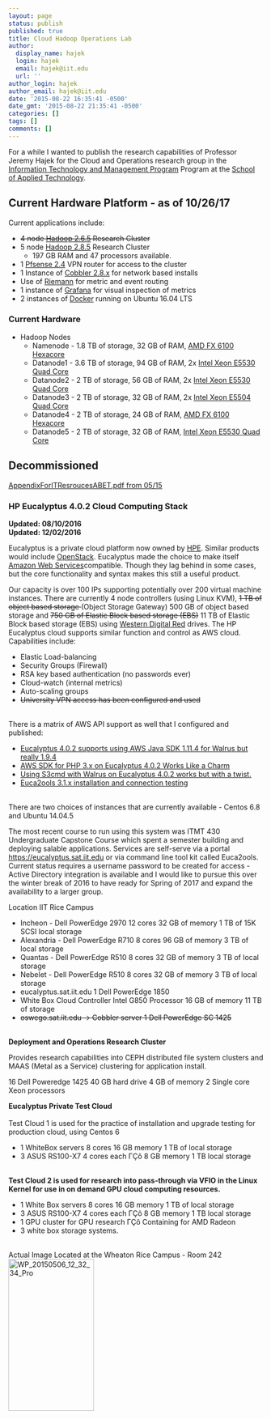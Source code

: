 ```yaml
---
layout: page
status: publish
published: true
title: Cloud Hadoop Operations Lab 
author:
  display_name: hajek
  login: hajek
  email: hajek@iit.edu
  url: ''
author_login: hajek
author_email: hajek@iit.edu
date: '2015-08-22 16:35:41 -0500'
date_gmt: '2015-08-22 21:35:41 -0500'
categories: []
tags: []
comments: []
---
```

For a while I wanted to publish the research capabilities of Professor Jeremy Hajek for the Cloud and Operations research group in the [Information Technology and Management Program](http://appliedtech.iit.edu/itm "ITM") Program at the [School of Applied Technology](http://appliedtech.iit.edu "School of Applied Technology"). 

## Current Hardware Platform - as of 10/26/17

Current applications include:

* ~~4 node [Hadoop 2.6.5](http://hadoop.apache.org/ "Hadoop Cluster") Research Cluster~~
* 5 node [Hadoop 2.8.5](http://hadoop.apache.org/ "Hadoop Cluster") Research Cluster
    + 197 GB RAM and 47 processors available.
* 1 [Pfsense 2.4](https://www.pfsense.org/ "Pfsense") VPN router for access to the cluster
* 1 Instance of [Cobbler 2.8.x](https://cobbler.github.io/ "cobblerd") for network based installs
* Use of [Riemann](http://riemann.io/ "riemann") for metric and event routing
* 1 instance of [Grafana](https://grafana.com/ "grafana") for visual inspection of metrics
* 2 instances of [Docker](https://www.docker.com/ "docker") running on Ubuntu 16.04 LTS

### Current Hardware

* Hadoop Nodes
    + Namenode  - 1.8 TB of storage, 32 GB of RAM, [AMD FX 6100 Hexacore](https://en.wikipedia.org/wiki/List_of_AMD_FX_microprocessors#Bulldozer_Core_.28Zambezi.2C_32_nm.29 "AMD FX 6100")
    + Datanode1 - 3.6 TB of storage, 94 GB of RAM, 2x [Intel Xeon E5530 Quad Core](https://ark.intel.com/products/37103/Intel-Xeon-Processor-E5530-8M-Cache-2_40-GHz-5_86-GTs-Intel-QPI "Interl E5530")
    + Datanode2 - 2 TB of storage, 56 GB of RAM, 2x [Intel Xeon E5530 Quad Core](https://ark.intel.com/products/37103/Intel-Xeon-Processor-E5530-8M-Cache-2_40-GHz-5_86-GTs-Intel-QPI "Intel 5530")
    + Datanode3 - 2 TB of storage, 32 GB of RAM, 2x [Intel Xeon E5504 Quad Core](https://ark.intel.com/products/40711/Intel-Xeon-Processor-E5504-4M-Cache-2_00-GHz-4_80-GTs-Intel-QPI "Intel 5504")
    + Datanode4 - 2 TB of storage, 24 GB of RAM, [AMD FX 6100 Hexacore](https://en.wikipedia.org/wiki/List_of_AMD_FX_microprocessors#Bulldozer_Core_.28Zambezi.2C_32_nm.29 "AMD FX 6100")
    + Datanode5 - 2 TB of storage, 32 GB of RAM, [Intel Xeon E5530 Quad Core](https://ark.intel.com/products/37103/Intel-Xeon-Processor-E5530-8M-Cache-2_40-GHz-5_86-GTs-Intel-QPI "Interl E5530")

## Decommissioned

[AppendixForITResroucesABET.pdf from 05/15](https://forge.sat.iit.edu/wp-content/uploads/2015/05/ "ABET Appendix")

### HP Eucalyptus 4.0.2 Cloud Computing Stack
<strong>Updated: 08/10/2016</strong><br />
<strong>Updated: 12/02/2016</strong></p>
<p>Eucalyptus is a private cloud platform now owned by <a href="http://www8.hp.com/us/en/cloud/helion-eucalyptus.html">HPE</a>.  Similar products would include <a href="https://www.openstack.org/">OpenStack</a>.  Eucalyptus made the choice to make itself <a href="https://www.openstack.org/">Amazon Web Services</a>compatible.  Though they lag behind in some cases, but the core functionality and syntax makes this still a useful product.</p>
<p>Our capacity is over 100 IPs supporting potentially over 200 virtual machine instances.  There are currently 4 node controllers (using Linux KVM), <del datetime="2016-12-02T16:58:56+00:00">1 TB of object based storage </del>(Object Storage Gateway) 500 GB of object based storage and <del datetime="2016-12-02T16:58:56+00:00">750 GB of Elastic Block based storage (EBS)</del> 11 TB of Elastic Block based storage (EBS) using <a href="https://www.cdw.com/shop/products/WD-Red-WD30EFRX-hard-drive-3-TB-SATA-600/2764461.aspx">Western Digital Red</a> drives.  The HP Eucalyptus cloud supports similar function and control as AWS cloud.   Capabilities include:</p>
<ul>
<li>Elastic Load-balancing</li>
<li>Security Groups (Firewall)</li>
<li>RSA key based authentication (no passwords ever)</li>
<li>Cloud-watch (internal metrics)</li>
<li>Auto-scaling groups</li>
<li><del datetime="2016-12-02T16:58:56+00:00">University VPN access has been configured and used</del></li><br />
</ul></p>
<p> There is a matrix of AWS API support as well that I configured and published:</p>
<ul>
<li><a href="https://forge.sat.iit.edu/2016/06/eucalyptus-4-0-2-supports-using-walrus-aws-java-sdk-1-11-4-but-really-1-9-4/">Eucalyptus 4.0.2 supports using AWS Java SDK 1.11.4 for Walrus but really 1.9.4</a></li>
<li><a href="https://forge.sat.iit.edu/2016/03/aws-for-php-3-x-on-eucalyptus-4-0-2-works-like-a-charm/">AWS SDK for PHP 3.x on Eucalyptus 4.0.2 Works Like a Charm</a></li>
<li><a href="https://forge.sat.iit.edu/2016/05/using-s3cmd-with-walrus-and-hp-eucalyptus-4-0-2-works-but-with-a-twist/">Using S3cmd with Walrus on Eucalyptus 4.0.2 works but with a twist.</a></li>
<li><a href="https://forge.sat.iit.edu/2016/02/euca2ools-3-1-x-installation-and-connection-testing-to-eucalyptus-4-0-2/">Euca2ools 3.1.x installation and connection testing</a></li><br />
        </ul></p>
<p>There are two choices of instances that are currently available - Centos 6.8 and Ubuntu 14.04.5</p>
<p>The most recent course to run using this system was ITMT 430 Undergraduate Capstone Course which spent a semester building and deploying salable applications. Services are self-serve via a portal <a href="https://eucalyptus.sat.iit.edu">https://eucalyptus.sat.iit.edu</a> or via command line tool kit called Euca2ools.   Current status requires a username password to be created for access - Active Directory integration is available and I would like to pursue this over the winter break of 2016 to have ready for Spring of 2017 and expand the availability to a larger group.</p>
<p>Location IIT Rice Campus</p>
<ul>
<li>Incheon - Dell PowerEdge 2970 12 cores 32 GB of memory 1 TB of 15K SCSI local storage</li>
<li>Alexandria - Dell PowerEdge R710 8 cores 96 GB of memory 3 TB of local storage  </li>
<li>Quantas - Dell PowerEdge R510 8 cores 32 GB of memory 3 TB of local storage </li>
<li>Nebelet - Dell PowerEdge R510 8 cores 32 GB of memory 3 TB of local storage   </li>
<li>eucalyptus.sat.iit.edu 1 Dell PowerEdge 1850</li>
<li>White Box Cloud Controller Intel G850 Processor 16 GB of memory 11 TB of storage</li>
<li><del datetime="2016-12-02T16:58:56+00:00">oswego.sat.iit.edu -> Cobbler server 1 Dell PowerEdge SC 1425</del></li><br />
</ul></p>
<p><strong>Deployment and Operations Research Cluster</strong></p>
<p>Provides research capabilities into CEPH distributed file system clusters and MAAS (Metal as a Service) clustering for application install.</p>
<p>16 Dell Poweredge 1425 40 GB hard drive 4 GB of memory 2 Single core Xeon processors</p>
<p><strong>Eucalyptus Private Test Cloud<br />
</strong><br />
Test Cloud 1 is used for the practice of installation and upgrade testing for production cloud, using Centos 6</p>
<ul>
<li>1 WhiteBox servers 8 cores 16 GB memory 1 TB of local storage</li>
<li>3 ASUS RS100-X7 4 cores each &Gamma;&Ccedil;&ocirc; 8 GB memory 1 TB local storage </li><br />
</ul></p>
<p><strong>Test Cloud 2 is used for research into pass-through via VFIO in the Linux Kernel for use in on demand GPU cloud computing resources.</strong></p>
<ul>
<li>1 White Box servers 8 cores 16 GB memory 1 TB of local storage</li>
<li>3 ASUS RS100-X7 4 cores each &Gamma;&Ccedil;&ocirc; 8 GB memory 1 TB local storage </li>
<li>1 GPU cluster for GPU research &Gamma;&Ccedil;&ocirc; Containing for AMD Radeon</li>
<li>3 white box storage systems.</li><br />
</ul></p>
<p>Actual Image Located at the Wheaton Rice Campus - Room 242<br />
<a href="https://forge.sat.iit.edu/wp-content/uploads/2015/08/WP_20150506_12_32_34_Pro.jpg"><img src="https://forge.sat.iit.edu/wp-content/uploads/2015/08/WP_20150506_12_32_34_Pro-169x300.jpg" alt="WP_20150506_12_32_34_Pro" width="169" height="300" class="aligncenter size-medium wp-image-1934" /></a></p>
